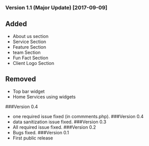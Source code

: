 ### Version 1.1 (Major Update) [2017-09-09]
## Added
- About us section 
- Service Section 
- Feature Section 
- team Section 
- Fun Fact Section
- Client Logo Section

## Removed
- Top bar widget
- Home Services using widgets

###Version 0.4
* one required issue fixed (in commments.php).
###Version 0.4
* data sanitization issue fixed.
###Version 0.3
* All required issue fixed.
###Version 0.2
* Bugs fixed.
###Version 0.1
* First public release